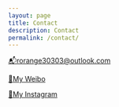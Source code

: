 ```yaml
---
layout: page
title: Contact
description: Contact
permalink: /contact/
---
```


<a href="mailto:rorange30303@outlook.com">📬rorange30303@outlook.com</a>

<a href="https://www.weibo.com/rorange30303">🔗My Weibo</a>

<a href="https://www.instagram.com/rorange30303">🔗My Instagram</a>
